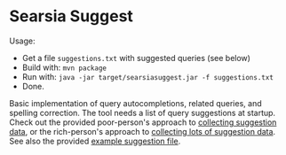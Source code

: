 Searsia Suggest
===============

Usage: 
+ Get a file `suggestions.txt` with suggested queries (see below)
+ Build with: `mvn package`
+ Run with: `java -jar target/searsiasuggest.jar -f suggestions.txt`
+ Done.

Basic implementation of query autocompletions, related queries, and spelling 
correction. The tool needs a list of query suggestions at startup. Check
out the provided poor-person's approach to [collecting suggestion data][1],
or the rich-person's approach to [collecting lots of suggestion data][2].
See also the provided [example suggestion file][3].

[1]: src/main/perl/ "Get some data without logging your users"
[2]: src/main/scala/ "Get more data without logging your users"
[3]: src/test/resources/exampleSuggestions.txt "Example data"

